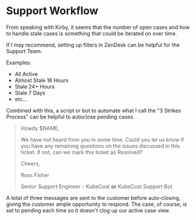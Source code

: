 # Support Workflow

From speaking with Kirby, it seems that the number of open cases and how to handle stale cases is something that could be iterated on over time.

If I may recommend, setting up filters in ZenDesk can be helpful for the Support Team.

Examples:

* All Active
* Almost Stale 16 Hours
* Stale 24+ Hours
* Stale 7 Days
* etc...

Combined with this, a script or bot to automate what I call the "3 Strikes Process" can be helpful to autoclose pending cases.

> Howdy $NAME,
>
> We have not heard from you in some time. Could you let us know if you have any remaining questions on the issues discussed in this ticket. If not, can we mark this ticket as Resolved?
>
> Cheers,&#x20;
>
> Ross Fisher
>
> Senior Support Engineer - KubeCost **or** KubeCost Support Bot

A total of three messages are sent to the customer before auto-closing, giving the customer ample opportunity to respond. The case, of course, is set to pending each time so it doesn't clog up our active case view.
